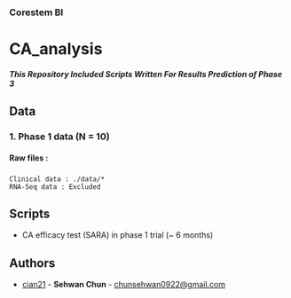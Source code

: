 ### Corestem BI


# CA_analysis
##### This Repository Included Scripts Written For Results Prediction of Phase 3  



## Data
### 1. Phase 1 data (N = 10)
#### Raw files :
  ###
  
```
Clinical data : ./data/*
RNA-Seq data : Excluded
```

## Scripts

- CA efficacy test (SARA) in phase 1 trial (~ 6 months) 


## Authors
  - [cian21](https://github.com/cian21) - **Sehwan Chun** - <chunsehwan0922@gmail.com>
